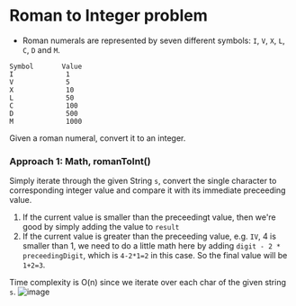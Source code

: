 # Roman to Integer problem
* Roman numerals are represented by seven different symbols: `I`, `V`, `X`, `L`, `C`, `D` and `M`.
```
Symbol       Value
I             1
V             5
X             10
L             50
C             100
D             500
M             1000
```
Given a roman numeral, convert it to an integer.


### Approach 1: Math, romanToInt()
Simply iterate through the given String `s`, convert the single character to corresponding integer value and compare it with its immediate preceeding value. 
1. If the current value is smaller than the preceedingt value, then we're good by simply adding the value to `result`
2. If the current value is greater than the preceeding value, e.g. `IV`, 4 is smaller than 1, we need to do a little math here by adding `digit - 2 * preceedingDigit`, which is `4-2*1=2` in this case. So the final value will be `1+2=3`.

Time complexity is O(n) since we iterate over each char of the given string `s`.
![image](https://user-images.githubusercontent.com/25105806/118631228-23da3080-b784-11eb-9a7f-93ff46d97a44.png)

